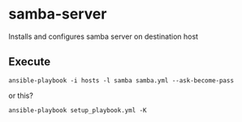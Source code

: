 # samba-server

Installs and configures samba server on destination host

## Execute

`ansible-playbook -i hosts -l samba samba.yml --ask-become-pass`

or this?

`ansible-playbook setup_playbook.yml -K`
